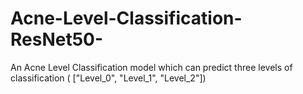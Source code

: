 # Acne-Level-Classification-ResNet50-
An Acne Level Classification model which can predict three levels of classification ( ["Level_0", "Level_1", "Level_2"])
